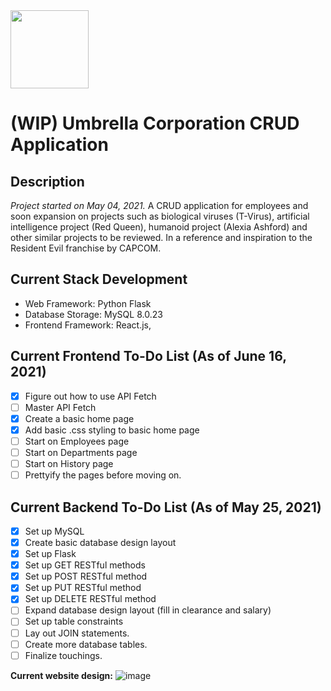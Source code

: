 <img src="https://static.wikia.nocookie.net/residentevil/images/5/50/UmbrellaCorporation3.png" width="125" height="125">

# (WIP) Umbrella Corporation CRUD Application

## Description
*Project started on May 04, 2021.* A CRUD application for employees and soon expansion on projects such as biological viruses (T-Virus), artificial intelligence project (Red Queen), humanoid project (Alexia Ashford) and other similar projects to be reviewed. In a reference and inspiration to the Resident Evil franchise by CAPCOM. 


## Current Stack Development

- Web Framework: Python Flask
- Database Storage: MySQL 8.0.23
- Frontend Framework: React.js, 

## Current Frontend To-Do List (As of June 16, 2021)
- [X] Figure out how to use API Fetch
- [ ] Master API Fetch
- [X] Create a basic home page
- [X] Add basic .css styling to basic home page
- [ ] Start on Employees page
- [ ] Start on Departments page
- [ ] Start on History page
- [ ] Prettyify the pages before moving on.

## Current Backend To-Do List (As of May 25, 2021)

- [x] Set up MySQL
- [x] Create basic database design layout
- [x] Set up Flask
- [x] Set up GET RESTful methods
- [x] Set up POST RESTful method
- [x] Set up PUT RESTful method
- [x] Set up DELETE RESTful method
- [ ] Expand database design layout (fill in clearance and salary)
- [ ] Set up table constraints
- [ ] Lay out JOIN statements. 
- [ ] Create more database tables. 
- [ ] Finalize touchings.

**Current website design:**
![image](https://user-images.githubusercontent.com/55459510/122336754-edb6da80-cf02-11eb-8051-94649fa21c2f.png)

